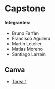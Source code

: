 # Capstone

#### Integrantes:
* Bruno Farfán
* Francisco Aguilera
* Martín Letelier
* Matías Moreno
* Santiago Larraín

## Canva
* [Tarea 1](https://www.canva.com/design/DAFrersB7Oc/815DDFIbnEivOgdbns7pSQ/edit?utm_content=DAFrersB7Oc&utm_campaign=designshare&utm_medium=link2&utm_source=sharebutton)
